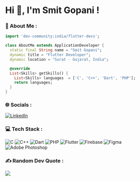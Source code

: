 # Hi 👋, I'm Smit Gopani !

### 💫 About Me :
``` dart
import 'dev-community:india/flutter-devs';

class AboutMe extends ApplicationDeveloper {
  static final String name = "Smit Gopani";
  dynamic title = "Flutter Developer";
  dynamic location = "Surat - Gujarat, India";

  @override
  List<Skills> getSkills() {    
    List<Skills> languages  = ['C', 'C++', 'Dart', 'PHP'];
    return languages;   
  }
}
```

### 🌐 Socials :
[![LinkedIn](https://img.shields.io/badge/LinkedIn-%232B2F33.svg?style=box&logo=linkedin&logoColor=white)](https://www.linkedin.com/in/smitgopani15)

### 💻 Tech Stack :
![C](https://img.shields.io/badge/C-%2300599C.svg?style=box&logo=c&logoColor=white) 
![C++](https://img.shields.io/badge/C++-%2300599C.svg?style=box&logo=c%2B%2B&logoColor=white)
![Dart](https://img.shields.io/badge/Dart-%2300599C.svg?style=box&logo=dart&logoColor=white)
![PHP](https://img.shields.io/badge/PHP-%2300599C.svg?style=box&logo=php&logoColor=white)
![Flutter](https://img.shields.io/badge/Flutter-%2300599C.svg?style=box&logo=flutter&logoColor=white)
![Firebase](https://img.shields.io/badge/Firebase-%2300599C.svg?style=box&logo=firebase&logoColor=white)
![Figma](https://img.shields.io/badge/Figma-%2300599C.svg?style=box&logo=figma&logoColor=white)
![Adobe Photoshop](https://img.shields.io/badge/Photoshop-%2300599C.svg?style=box&logo=adobephotoshop&logoColor=white)

### ✍️ Random Dev Quote :
![](https://quotes-github-readme.vercel.app/api?type=horizontal&theme=dark)
